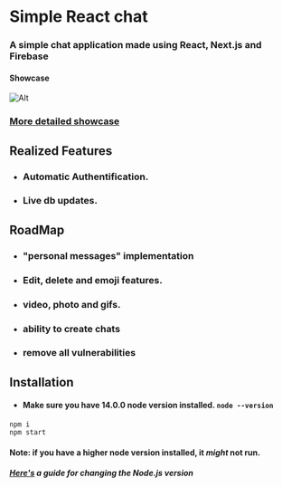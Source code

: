 # Simple React chat
### A simple chat application made using React, Next.js and Firebase

#### Showcase

![Alt](https://i.imgur.com/yFVHGKa.png)
### [More detailed showcase](https://imgur.com/a/4zoiPVk)

## Realized Features
- ### Automatic Authentification.
- ### Live db updates.

## RoadMap
- ### "personal messages" implementation
- ###  Edit, delete and emoji features.
- ### video, photo and gifs.
- ### ability to create chats
- ### remove all vulnerabilities

## Installation

- #### Make sure you have 14.0.0 node version installed. ```node --version```
```
npm i
npm start
```
#### Note: if you have a higher node version installed, it _might_ not run.
##### [Here's](https://stackoverflow.com/questions/7718313/how-to-change-to-an-older-version-of-node-js) a guide for changing the Node.js version
